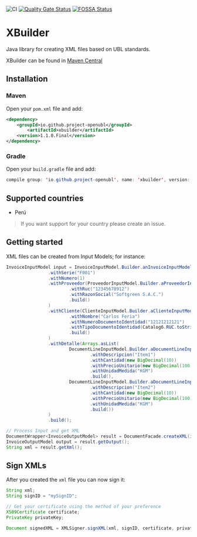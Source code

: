 ![CI](https://github.com/project-openubl/xbuilder/workflows/CI/badge.svg)
[![Quality Gate Status](https://sonarcloud.io/api/project_badges/measure?project=project-openubl_xbuilder&metric=alert_status)](https://sonarcloud.io/dashboard?id=project-openubl_xbuilder)
[![FOSSA Status](https://app.fossa.com/api/projects/git%2Bgithub.com%2Fcarlosthe19916%2Fxbuilder.svg?type=shield)](https://app.fossa.com/projects/git%2Bgithub.com%2Fcarlosthe19916%2Fxbuilder?ref=badge_shield)

# XBuilder

Java library for creating XML files based on UBL standards.

XBuilder can be found in [Maven Central](https://mvnrepository.com/artifact/io.github.project-openubl/xbuilder)

## Installation
### Maven

Open your `pom.xml` file and add:

```xml
<dependency>
    <groupId>io.github.project-openubl</groupId>
        <artifactId>xbuilder</artifactId>
    <version>1.1.0.Final</version>
</dependency>
```

### Gradle

Open your `build.gradle` file and add:

```java
compile group: 'io.github.project-openubl', name: 'xbuilder', version: '1.1.0.Final'
```

## Supported countries

- Perú

> If you want support for your country please create an issue.

## Getting started

XML files can be created from Input Models; for instance:

```java
InvoiceInputModel input = InvoiceInputModel.Builder.anInvoiceInputModel()
                .withSerie("F001")
                .withNumero(1)
                .withProveedor(ProveedorInputModel.Builder.aProveedorInputModel()
                        .withRuc("12345678912")
                        .withRazonSocial("Softgreen S.A.C.")
                        .build()
                )
                .withCliente(ClienteInputModel.Builder.aClienteInputModel()
                        .withNombre("Carlos Feria")
                        .withNumeroDocumentoIdentidad("12121212121")
                        .withTipoDocumentoIdentidad(Catalog6.RUC.toString())
                        .build()
                )
                .withDetalle(Arrays.asList(
                        DocumentLineInputModel.Builder.aDocumentLineInputModel()
                                .withDescripcion("Item1")
                                .withCantidad(new BigDecimal(10))
                                .withPrecioUnitario(new BigDecimal(100))
                                .withUnidadMedida("KGM")
                                .build(),
                        DocumentLineInputModel.Builder.aDocumentLineInputModel()
                                .withDescripcion("Item2")
                                .withCantidad(new BigDecimal(10))
                                .withPrecioUnitario(new BigDecimal(100))
                                .withUnidadMedida("KGM")
                                .build())
                )
                .build();

// Process Input and get XML
DocumentWrapper<InvoiceOutputModel> result = DocumentFacade.createXML(input, config, systemClock);
InvoiceOutputModel output = result.getOutput();
String xml = result.getXml();
```

## Sign XMLs

After you created the `xml` file you can now sign it:

```java
String xml;
String signID = "mySignID";

// Get your certificate using the method of your preference
X509Certificate certificate;
PrivateKey privateKey;

Document signedXML = XMLSigner.signXML(xml, signID, certificate, privateKey);
```
